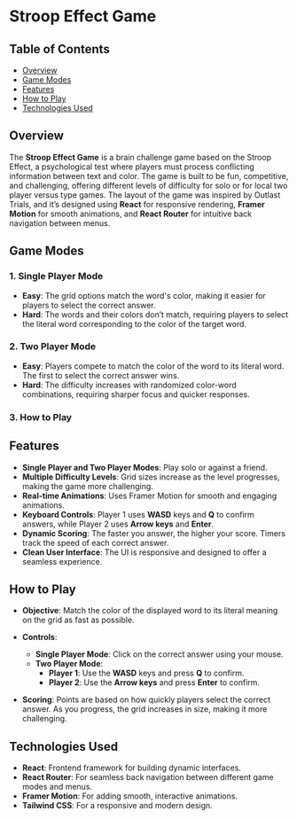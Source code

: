 # Stroop Effect Game

## Table of Contents

- [Overview](#overview)
- [Game Modes](#game-modes)
- [Features](#features)
- [How to Play](#how-to-play)
- [Technologies Used](#technologies-used)


## Overview

The **Stroop Effect Game** is a brain challenge game based on the Stroop Effect, a psychological test where players must process conflicting information between text and color. The game is built to be fun, competitive, and challenging, offering different levels of difficulty for solo or for local two player versus type games. The layout of the game was inspired by Outlast Trials, and it’s designed using **React** for responsive rendering, **Framer Motion** for smooth animations, and **React Router** for intuitive back navigation between menus.

## Game Modes

### 1. Single Player Mode
- **Easy**: The grid options match the word's color, making it easier for players to select the correct answer.
- **Hard**: The words and their colors don’t match, requiring players to select the literal word corresponding to the color of the target word.

### 2. Two Player Mode
- **Easy**: Players compete to match the color of the word to its literal word. The first to select the correct answer wins.
- **Hard**: The difficulty increases with randomized color-word combinations, requiring sharper focus and quicker responses.

### 3. How to Play

## Features

- **Single Player and Two Player Modes**: Play solo or against a friend.
- **Multiple Difficulty Levels**: Grid sizes increase as the level progresses, making the game more challenging.
- **Real-time Animations**: Uses Framer Motion for smooth and engaging animations.
- **Keyboard Controls**: Player 1 uses **WASD** keys and **Q** to confirm answers, while Player 2 uses **Arrow keys** and **Enter**.
- **Dynamic Scoring**: The faster you answer, the higher your score. Timers track the speed of each correct answer.
- **Clean User Interface**: The UI is responsive and designed to offer a seamless experience.

## How to Play

- **Objective**: Match the color of the displayed word to its literal meaning on the grid as fast as possible.
  
- **Controls**:
  - **Single Player Mode**: Click on the correct answer using your mouse.
  - **Two Player Mode**:
    - **Player 1**: Use the **WASD** keys and press **Q** to confirm.
    - **Player 2**: Use the **Arrow keys** and press **Enter** to confirm.

- **Scoring**: Points are based on how quickly players select the correct answer. As you progress, the grid increases in size, making it more challenging.

## Technologies Used

- **React**: Frontend framework for building dynamic interfaces.
- **React Router**: For seamless back navigation between different game modes and menus.
- **Framer Motion**: For adding smooth, interactive animations.
- **Tailwind CSS**: For a responsive and modern design.

